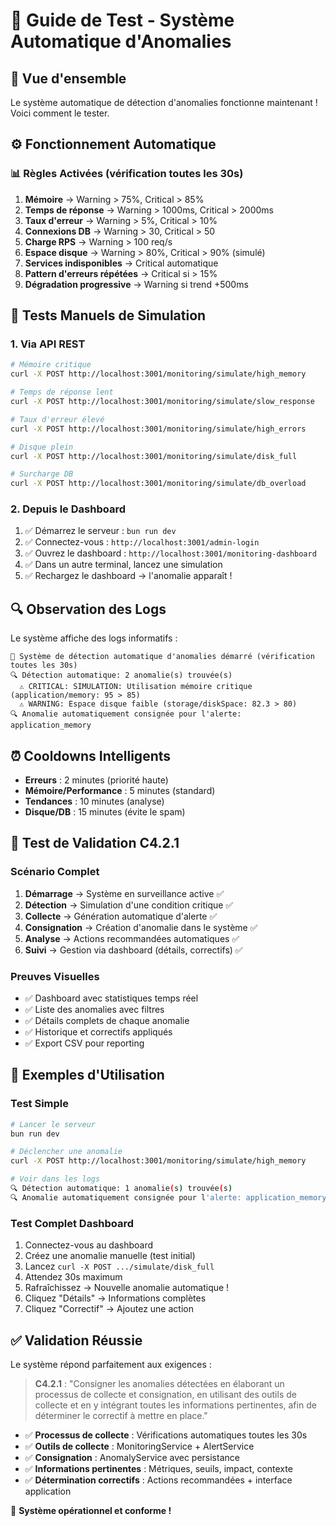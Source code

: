 # 🤖 Guide de Test - Système Automatique d'Anomalies

## 🎯 Vue d'ensemble

Le système automatique de détection d'anomalies fonctionne maintenant ! Voici comment le tester.

## ⚙️ Fonctionnement Automatique

### 📊 Règles Activées (vérification toutes les 30s)

1. **Mémoire** → Warning > 75%, Critical > 85%
2. **Temps de réponse** → Warning > 1000ms, Critical > 2000ms  
3. **Taux d'erreur** → Warning > 5%, Critical > 10%
4. **Connexions DB** → Warning > 30, Critical > 50
5. **Charge RPS** → Warning > 100 req/s
6. **Espace disque** → Warning > 80%, Critical > 90% (simulé)
7. **Services indisponibles** → Critical automatique
8. **Pattern d'erreurs répétées** → Critical si > 15%
9. **Dégradation progressive** → Warning si trend +500ms

## 🧪 Tests Manuels de Simulation

### 1. Via API REST

```bash
# Mémoire critique
curl -X POST http://localhost:3001/monitoring/simulate/high_memory

# Temps de réponse lent  
curl -X POST http://localhost:3001/monitoring/simulate/slow_response

# Taux d'erreur élevé
curl -X POST http://localhost:3001/monitoring/simulate/high_errors

# Disque plein
curl -X POST http://localhost:3001/monitoring/simulate/disk_full

# Surcharge DB
curl -X POST http://localhost:3001/monitoring/simulate/db_overload
```

### 2. Depuis le Dashboard

1. ✅ Démarrez le serveur : `bun run dev`
2. ✅ Connectez-vous : `http://localhost:3001/admin-login`
3. ✅ Ouvrez le dashboard : `http://localhost:3001/monitoring-dashboard`  
4. ✅ Dans un autre terminal, lancez une simulation
5. ✅ Rechargez le dashboard → l'anomalie apparaît !

## 🔍 Observation des Logs

Le système affiche des logs informatifs :

```
🤖 Système de détection automatique d'anomalies démarré (vérification toutes les 30s)
🔍 Détection automatique: 2 anomalie(s) trouvée(s)
  ⚠️ CRITICAL: SIMULATION: Utilisation mémoire critique (application/memory: 95 > 85)
  ⚠️ WARNING: Espace disque faible (storage/diskSpace: 82.3 > 80)
🔍 Anomalie automatiquement consignée pour l'alerte: application_memory
```

## ⏰ Cooldowns Intelligents

- **Erreurs** : 2 minutes (priorité haute)
- **Mémoire/Performance** : 5 minutes (standard)  
- **Tendances** : 10 minutes (analyse)
- **Disque/DB** : 15 minutes (évite le spam)

## 🎯 Test de Validation C4.2.1

### Scénario Complet

1. **Démarrage** → Système en surveillance active ✅
2. **Détection** → Simulation d'une condition critique ✅
3. **Collecte** → Génération automatique d'alerte ✅
4. **Consignation** → Création d'anomalie dans le système ✅
5. **Analyse** → Actions recommandées automatiques ✅
6. **Suivi** → Gestion via dashboard (détails, correctifs) ✅

### Preuves Visuelles

- ✅ Dashboard avec statistiques temps réel
- ✅ Liste des anomalies avec filtres
- ✅ Détails complets de chaque anomalie  
- ✅ Historique et correctifs appliqués
- ✅ Export CSV pour reporting

## 🚀 Exemples d'Utilisation

### Test Simple
```bash
# Lancer le serveur
bun run dev

# Déclencher une anomalie
curl -X POST http://localhost:3001/monitoring/simulate/high_memory

# Voir dans les logs
🔍 Détection automatique: 1 anomalie(s) trouvée(s)
🔍 Anomalie automatiquement consignée pour l'alerte: application_memory
```

### Test Complet Dashboard
1. Connectez-vous au dashboard
2. Créez une anomalie manuelle (test initial)
3. Lancez `curl -X POST .../simulate/disk_full`
4. Attendez 30s maximum
5. Rafraîchissez → Nouvelle anomalie automatique !
6. Cliquez "Détails" → Informations complètes
7. Cliquez "Correctif" → Ajoutez une action

## ✅ Validation Réussie

Le système répond parfaitement aux exigences :

> **C4.2.1** : "Consigner les anomalies détectées en élaborant un processus de collecte et consignation, en utilisant des outils de collecte et en y intégrant toutes les informations pertinentes, afin de déterminer le correctif à mettre en place."

- ✅ **Processus de collecte** : Vérifications automatiques toutes les 30s
- ✅ **Outils de collecte** : MonitoringService + AlertService  
- ✅ **Consignation** : AnomalyService avec persistance
- ✅ **Informations pertinentes** : Métriques, seuils, impact, contexte
- ✅ **Détermination correctifs** : Actions recommandées + interface application

🎉 **Système opérationnel et conforme !** 